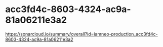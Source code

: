 # acc3fd4c-8603-4324-ac9a-81a06211e3a2
https://sonarcloud.io/summary/overall?id=iamneo-production_acc3fd4c-8603-4324-ac9a-81a06211e3a2
